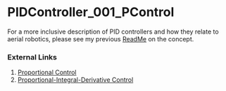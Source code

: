 # PIDController_001_PControl

For a more inclusive description of PID controllers and how they relate to aerial robotics, please see my previous [ReadMe](https://github.com/FadedIllusions/AAE_Notebook_028_PIDControl/blob/master/README.md) on the concept.

### External Links
  1. [Proportional Control](https://en.wikipedia.org/wiki/Proportional_control)
  2. [Proportional-Integral-Derivative Control](https://en.wikipedia.org/wiki/PID_controller)
